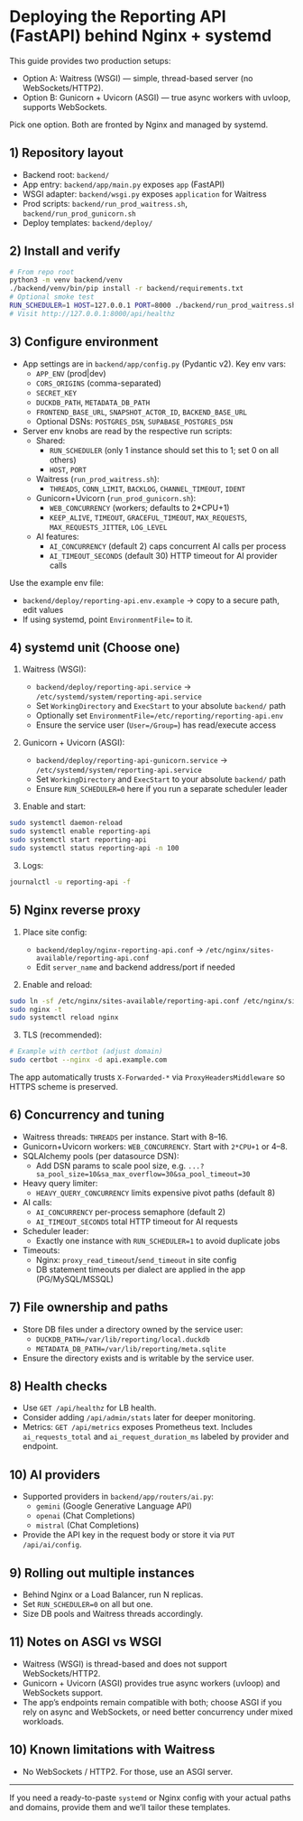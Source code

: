 # Deploying the Reporting API (FastAPI) behind Nginx + systemd

This guide provides two production setups:

- Option A: Waitress (WSGI) — simple, thread-based server (no WebSockets/HTTP2).
- Option B: Gunicorn + Uvicorn (ASGI) — true async workers with uvloop, supports WebSockets.

Pick one option. Both are fronted by Nginx and managed by systemd.

## 1) Repository layout

- Backend root: `backend/`
- App entry: `backend/app/main.py` exposes `app` (FastAPI)
- WSGI adapter: `backend/wsgi.py` exposes `application` for Waitress
- Prod scripts: `backend/run_prod_waitress.sh`, `backend/run_prod_gunicorn.sh`
- Deploy templates: `backend/deploy/`

## 2) Install and verify

```bash
# From repo root
python3 -m venv backend/venv
./backend/venv/bin/pip install -r backend/requirements.txt
# Optional smoke test
RUN_SCHEDULER=1 HOST=127.0.0.1 PORT=8000 ./backend/run_prod_waitress.sh
# Visit http://127.0.0.1:8000/api/healthz
```

## 3) Configure environment

- App settings are in `backend/app/config.py` (Pydantic v2). Key env vars:
  - `APP_ENV` (prod|dev)
  - `CORS_ORIGINS` (comma-separated)
  - `SECRET_KEY`
  - `DUCKDB_PATH`, `METADATA_DB_PATH`
  - `FRONTEND_BASE_URL`, `SNAPSHOT_ACTOR_ID`, `BACKEND_BASE_URL`
  - Optional DSNs: `POSTGRES_DSN`, `SUPABASE_POSTGRES_DSN`
- Server env knobs are read by the respective run scripts:
  - Shared:
    - `RUN_SCHEDULER` (only 1 instance should set this to 1; set 0 on all others)
    - `HOST`, `PORT`
  - Waitress (`run_prod_waitress.sh`):
    - `THREADS`, `CONN_LIMIT`, `BACKLOG`, `CHANNEL_TIMEOUT`, `IDENT`
  - Gunicorn+Uvicorn (`run_prod_gunicorn.sh`):
    - `WEB_CONCURRENCY` (workers; defaults to 2*CPU+1)
    - `KEEP_ALIVE`, `TIMEOUT`, `GRACEFUL_TIMEOUT`, `MAX_REQUESTS`, `MAX_REQUESTS_JITTER`, `LOG_LEVEL`
  - AI features:
    - `AI_CONCURRENCY` (default 2) caps concurrent AI calls per process
    - `AI_TIMEOUT_SECONDS` (default 30) HTTP timeout for AI provider calls

Use the example env file:

- `backend/deploy/reporting-api.env.example` → copy to a secure path, edit values
- If using systemd, point `EnvironmentFile=` to it.

## 4) systemd unit (Choose one)

1. Waitress (WSGI):
   - `backend/deploy/reporting-api.service` → `/etc/systemd/system/reporting-api.service`
   - Set `WorkingDirectory` and `ExecStart` to your absolute `backend/` path
   - Optionally set `EnvironmentFile=/etc/reporting/reporting-api.env`
   - Ensure the service user (`User=/Group=`) has read/execute access

2. Gunicorn + Uvicorn (ASGI):
   - `backend/deploy/reporting-api-gunicorn.service` → `/etc/systemd/system/reporting-api.service`
   - Set `WorkingDirectory` and `ExecStart` to your absolute `backend/` path
   - Ensure `RUN_SCHEDULER=0` here if you run a separate scheduler leader

3. Enable and start:

```bash
sudo systemctl daemon-reload
sudo systemctl enable reporting-api
sudo systemctl start reporting-api
sudo systemctl status reporting-api -n 100
```

3. Logs:

```bash
journalctl -u reporting-api -f
```

## 5) Nginx reverse proxy

1. Place site config:
   - `backend/deploy/nginx-reporting-api.conf` → `/etc/nginx/sites-available/reporting-api.conf`
   - Edit `server_name` and backend address/port if needed

2. Enable and reload:

```bash
sudo ln -sf /etc/nginx/sites-available/reporting-api.conf /etc/nginx/sites-enabled/reporting-api.conf
sudo nginx -t
sudo systemctl reload nginx
```

3. TLS (recommended):

```bash
# Example with certbot (adjust domain)
sudo certbot --nginx -d api.example.com
```

The app automatically trusts `X-Forwarded-*` via `ProxyHeadersMiddleware` so HTTPS scheme is preserved.

## 6) Concurrency and tuning

- Waitress threads: `THREADS` per instance. Start with 8–16.
- Gunicorn+Uvicorn workers: `WEB_CONCURRENCY`. Start with `2*CPU+1` or 4–8.
- SQLAlchemy pools (per datasource DSN):
  - Add DSN params to scale pool size, e.g. `...?sa_pool_size=10&sa_max_overflow=30&sa_pool_timeout=30`
- Heavy query limiter:
  - `HEAVY_QUERY_CONCURRENCY` limits expensive pivot paths (default 8)
- AI calls:
  - `AI_CONCURRENCY` per-process semaphore (default 2)
  - `AI_TIMEOUT_SECONDS` total HTTP timeout for AI requests
- Scheduler leader:
  - Exactly one instance with `RUN_SCHEDULER=1` to avoid duplicate jobs
- Timeouts:
  - Nginx: `proxy_read_timeout`/`send_timeout` in site config
  - DB statement timeouts per dialect are applied in the app (PG/MySQL/MSSQL)

## 7) File ownership and paths

- Store DB files under a directory owned by the service user:
  - `DUCKDB_PATH=/var/lib/reporting/local.duckdb`
  - `METADATA_DB_PATH=/var/lib/reporting/meta.sqlite`
- Ensure the directory exists and is writable by the service user.

## 8) Health checks

- Use `GET /api/healthz` for LB health.
- Consider adding `/api/admin/stats` later for deeper monitoring.
 - Metrics: `GET /api/metrics` exposes Prometheus text. Includes `ai_requests_total` and `ai_request_duration_ms` labeled by provider and endpoint.

## 10) AI providers

- Supported providers in `backend/app/routers/ai.py`:
  - `gemini` (Google Generative Language API)
  - `openai` (Chat Completions)
  - `mistral` (Chat Completions)
- Provide the API key in the request body or store it via `PUT /api/ai/config`.

## 9) Rolling out multiple instances

- Behind Nginx or a Load Balancer, run N replicas.
- Set `RUN_SCHEDULER=0` on all but one.
- Size DB pools and Waitress threads accordingly.

## 11) Notes on ASGI vs WSGI

- Waitress (WSGI) is thread-based and does not support WebSockets/HTTP2.
- Gunicorn + Uvicorn (ASGI) provides true async workers (uvloop) and WebSockets support.
- The app’s endpoints remain compatible with both; choose ASGI if you rely on async and WebSockets, or need better concurrency under mixed workloads.

## 10) Known limitations with Waitress

- No WebSockets / HTTP2. For those, use an ASGI server.

---

If you need a ready-to-paste `systemd` or Nginx config with your actual paths and domains, provide them and we’ll tailor these templates.
